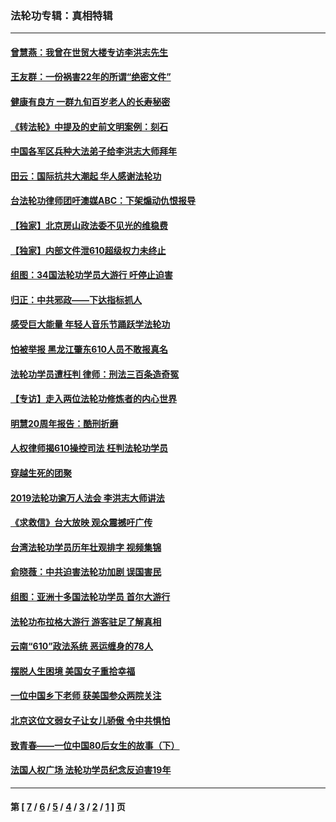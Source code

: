 ### 法轮功专辑：真相特辑
---
#### [曾慧燕：我曾在世贸大楼专访李洪志先生](../../pages/nf4389/n12898729.md?07310430) 
#### [王友群：一份祸害22年的所谓“绝密文件”](../../pages/nf4389/n12871750.md?07310430) 
#### [健康有良方 一群九旬百岁老人的长寿秘密](../../pages/nf4389/n12847475.md?07310430) 
#### [《转法轮》中提及的史前文明案例：刻石](../../pages/nf4389/n12758577.md?07310430) 
#### [中国各军区兵种大法弟子给李洪志大师拜年](../../pages/nf4389/n12750047.md?07310430) 
#### [田云：国际抗共大潮起 华人感谢法轮功](../../pages/nf4389/n12357708.md?07310430) 
#### [台法轮功律师团吁澳媒ABC：下架煽动仇恨报导](../../pages/nf4389/n12279917.md?07310430) 
#### [【独家】北京房山政法委不见光的维稳费](../../pages/nf4389/n12031979.md?07310430) 
#### [【独家】内部文件泄610超级权力未终止](../../pages/nf4389/n12023895.md?07310430) 
#### [组图：34国法轮功学员大游行 吁停止迫害](../../pages/nf4389/n11492658.md?07310430) 
#### [归正：中共邪政——下达指标抓人](../../pages/nf4389/n11474770.md?07310430) 
#### [感受巨大能量 年轻人音乐节踊跃学法轮功](../../pages/nf4389/n11441981.md?07310430) 
#### [怕被举报 黑龙江肇东610人员不敢报真名](../../pages/nf4389/n11436499.md?07310430) 
#### [法轮功学员遭枉判 律师：刑法三百条造奇冤](../../pages/nf4389/n11433943.md?07310430) 
#### [【专访】走入两位法轮功修炼者的内心世界](../../pages/nf4389/n11415623.md?07310430) 
#### [明慧20周年报告：酷刑折磨](../../pages/nf4389/n11387954.md?07310430) 
#### [人权律师揭610操控司法 枉判法轮功学员](../../pages/nf4389/n11313370.md?07310430) 
#### [穿越生死的团聚](../../pages/nf4389/n11258922.md?07310430) 
#### [2019法轮功逾万人法会 李洪志大师讲法](../../pages/nf4389/n11265303.md?07310430) 
#### [《求救信》台大放映 观众震撼吁广传](../../pages/nf4389/n10922251.md?07310430) 
#### [台湾法轮功学员历年壮观排字 视频集锦](../../pages/nf4389/n10878789.md?07310430) 
#### [俞晓薇：中共迫害法轮功加剧 误国害民](../../pages/nf4389/n10859260.md?07310430) 
#### [组图：亚洲十多国法轮功学员 首尔大游行](../../pages/nf4389/n10781149.md?07310430) 
#### [法轮功布拉格大游行 游客驻足了解真相](../../pages/nf4389/n10749360.md?07310430) 
#### [云南“610”政法系统 恶运缠身的78人](../../pages/nf4389/n10747534.md?07310430) 
#### [摆脱人生困境 美国女子重拾幸福](../../pages/nf4389/n10688678.md?07310430) 
#### [一位中国乡下老师 获美国参众两院关注](../../pages/nf4389/n10683927.md?07310430) 
#### [北京这位文弱女子让女儿骄傲 令中共惧怕](../../pages/nf4389/n10668341.md?07310430) 
#### [致青春——一位中国80后女生的故事（下）](../../pages/nf4389/n10642721.md?07310430) 
#### [法国人权广场 法轮功学员纪念反迫害19年](../../pages/nf4389/n10586601.md?07310430) 

---
#### 第 [ [7](./7.md?07310430) / [6](./6.md?07310430) / [5](./5.md?07310430) / [4](./4.md?07310430) / [3](./3.md?07310430) / [2](./2.md?07310430) / [1](./1.md?07310430) ] 页
